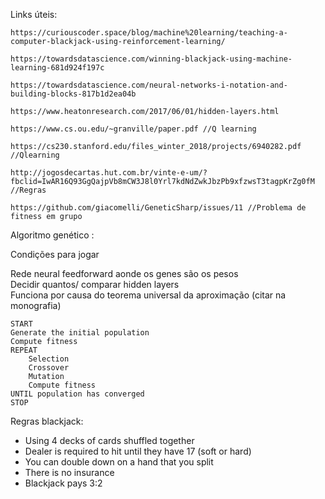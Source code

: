 Links úteis:

```
https://curiouscoder.space/blog/machine%20learning/teaching-a-computer-blackjack-using-reinforcement-learning/

https://towardsdatascience.com/winning-blackjack-using-machine-learning-681d924f197c

https://towardsdatascience.com/neural-networks-i-notation-and-building-blocks-817b1d2ea04b

https://www.heatonresearch.com/2017/06/01/hidden-layers.html

https://www.cs.ou.edu/~granville/paper.pdf //Q learning

https://cs230.stanford.edu/files_winter_2018/projects/6940282.pdf //Qlearning

http://jogosdecartas.hut.com.br/vinte-e-um/?fbclid=IwAR16Q93GgQajpVb8mCW3J8l0Yrl7kdNdZwkJbzPb9xfzwsT3tagpKrZg0fM
//Regras

https://github.com/giacomelli/GeneticSharp/issues/11 //Problema de fitness em grupo
```

Algoritmo genético :

Condições para jogar

Rede neural feedforward aonde os genes são os pesos<br/>
Decidir quantos/ comparar hidden layers<br/>
Funciona por causa do teorema universal da aproximação (citar na monografia)<br/>

```
START
Generate the initial population
Compute fitness
REPEAT
    Selection
    Crossover
    Mutation
    Compute fitness
UNTIL population has converged
STOP
```

Regras blackjack:

- Using 4 decks of cards shuffled together
- Dealer is required to hit until they have 17 (soft or hard)
- You can double down on a hand that you split
- There is no insurance
- Blackjack pays 3:2
